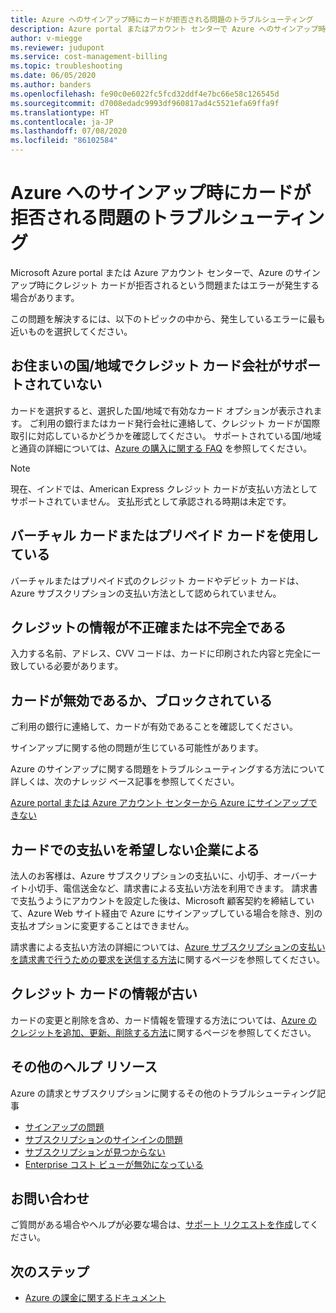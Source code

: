 ```yaml
---
title: Azure へのサインアップ時にカードが拒否される問題のトラブルシューティング
description: Azure portal またはアカウント センターで Azure へのサインアップ時にクレジット カードが拒否される問題を解決します。
author: v-miegge
ms.reviewer: judupont
ms.service: cost-management-billing
ms.topic: troubleshooting
ms.date: 06/05/2020
ms.author: banders
ms.openlocfilehash: fe90c0e6022fc5fcd32ddf4e7bc66e58c126545d
ms.sourcegitcommit: d7008edadc9993df960817ad4c5521efa69ffa9f
ms.translationtype: HT
ms.contentlocale: ja-JP
ms.lasthandoff: 07/08/2020
ms.locfileid: "86102584"
---
```

# <a name="troubleshoot-a-declined-card-at-azure-sign-up"></a>Azure へのサインアップ時にカードが拒否される問題のトラブルシューティング

Microsoft Azure portal または Azure アカウント センターで、Azure のサインアップ時にクレジット カードが拒否されるという問題またはエラーが発生する場合があります。

この問題を解決するには、以下のトピックの中から、発生しているエラーに最も近いものを選択してください。

## <a name="the-credit-card-provider-is-not-accepted-for-your-countryregion"></a>お住まいの国/地域でクレジット カード会社がサポートされていない

カードを選択すると、選択した国/地域で有効なカード オプションが表示されます。 ご利用の銀行またはカード発行会社に連絡して、クレジット カードが国際取引に対応しているかどうかを確認してください。 サポートされている国/地域と通貨の詳細については、[Azure の購入に関する FAQ](https://azure.microsoft.com/pricing/faq/) を参照してください。

>[!Note]
>現在、インドでは、American Express クレジット カードが支払い方法としてサポートされていません。 支払形式として承認される時期は未定です。

## <a name="youre-using-a-virtual-or-prepaid-card"></a>バーチャル カードまたはプリペイド カードを使用している

バーチャルまたはプリペイド式のクレジット カードやデビット カードは、Azure サブスクリプションの支払い方法として認められていません。

## <a name="your-credit-information-is-inaccurate-or-incomplete"></a>クレジットの情報が不正確または不完全である

入力する名前、アドレス、CVV コードは、カードに印刷された内容と完全に一致している必要があります。

## <a name="the-card-is-inactive-or-blocked"></a>カードが無効であるか、ブロックされている

ご利用の銀行に連絡して、カードが有効であることを確認してください。

サインアップに関する他の問題が生じている可能性があります。

Azure のサインアップに関する問題をトラブルシューティングする方法について詳しくは、次のナレッジ ベース記事を参照してください。

[Azure portal または Azure アカウント センターから Azure にサインアップできない](troubleshoot-azure-sign-up.md)

## <a name="you-represent-a-business-that-doesnt-want-to-pay-by-card"></a>カードでの支払いを希望しない企業による

法人のお客様は、Azure サブスクリプションの支払いに、小切手、オーバーナイト小切手、電信送金など、請求書による支払い方法を利用できます。 請求書で支払うようにアカウントを設定した後は、Microsoft 顧客契約を締結していて、Azure Web サイト経由で Azure にサインアップしている場合を除き、別の支払オプションに変更することはできません。

請求書による支払い方法の詳細については、[Azure サブスクリプションの支払いを請求書で行うための要求を送信する方法](pay-by-invoice.md)に関するページを参照してください。

## <a name="your-credit-card-information-is-outdated"></a>クレジット カードの情報が古い

カードの変更と削除を含め、カード情報を管理する方法については、[Azure のクレジットを追加、更新、削除する方法](change-credit-card.md)に関するページを参照してください。

## <a name="additional-help-resources"></a>その他のヘルプ リソース

Azure の請求とサブスクリプションに関するその他のトラブルシューティング記事

- [サインアップの問題](troubleshoot-azure-sign-up.md)
- [サブスクリプションのサインインの問題](troubleshoot-sign-in-issue.md)
- [サブスクリプションが見つからない](no-subscriptions-found.md)
- [Enterprise コスト ビューが無効になっている](enterprise-mgmt-grp-troubleshoot-cost-view.md)

## <a name="contact-us-for-help"></a>お問い合わせ

ご質問がある場合やヘルプが必要な場合は、[サポート リクエストを作成](https://ms.portal.azure.com/#blade/Microsoft_Azure_Support/HelpAndSupportBlade/newsupportrequest)してください。

## <a name="next-steps"></a>次のステップ

- [Azure の課金に関するドキュメント](../../billing/index.md)
